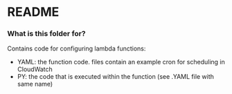 # README

### What is this folder for?

Contains code for configuring lambda functions:

- YAML: the function code. files contain an example cron for scheduling in CloudWatch
- PY: the code that is executed within the function (see .YAML file with same name)

